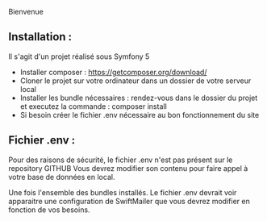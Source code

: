 
Bienvenue 



Installation :
------------------
Il s'agit d'un projet réalisé sous Symfony 5
- Installer composer : https://getcomposer.org/download/
- Cloner le projet sur votre ordinateur dans un dossier de votre serveur local
- Installer les bundle nécessaires : rendez-vous dans le dossier du projet et executez la commande : composer install
- Si besoin créer le fichier .env nécessaire au bon fonctionnement du site

Fichier .env :
---------------
Pour des raisons de sécurité, le fichier .env n'est pas présent sur le repository GITHUB
Vous devrez modifier son contenu pour faire appel à votre base de données en local.

Une fois l'ensemble des bundles installés. Le fichier .env devrait voir apparaitre une configuration de SwiftMailer que vous devrez modifier en fonction de vos besoins.
